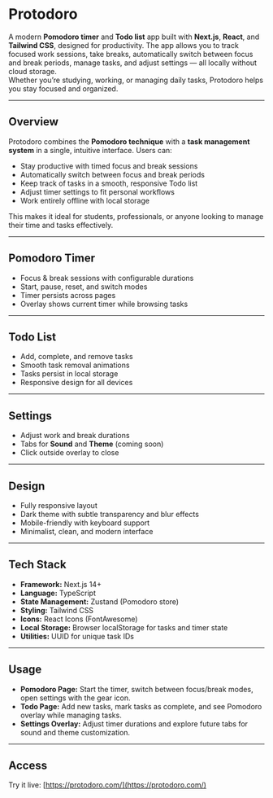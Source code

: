 # Protodoro

A modern **Pomodoro timer** and **Todo list** app built with **Next.js**, **React**, and **Tailwind CSS**, designed for productivity. The app allows you to track focused work sessions, take breaks, automatically switch between focus and break periods, manage tasks, and adjust settings — all locally without cloud storage.  
Whether you’re studying, working, or managing daily tasks, Protodoro helps you stay focused and organized.

---

## Overview

Protodoro combines the **Pomodoro technique** with a **task management system** in a single, intuitive interface. Users can:

- Stay productive with timed focus and break sessions
- Automatically switch between focus and break periods
- Keep track of tasks in a smooth, responsive Todo list
- Adjust timer settings to fit personal workflows
- Work entirely offline with local storage

This makes it ideal for students, professionals, or anyone looking to manage their time and tasks effectively.

---

## Pomodoro Timer

- Focus & break sessions with configurable durations
- Start, pause, reset, and switch modes
- Timer persists across pages
- Overlay shows current timer while browsing tasks

---

## Todo List

- Add, complete, and remove tasks
- Smooth task removal animations
- Tasks persist in local storage
- Responsive design for all devices

---

## Settings

- Adjust work and break durations
- Tabs for **Sound** and **Theme** (coming soon)
- Click outside overlay to close

---

## Design

- Fully responsive layout
- Dark theme with subtle transparency and blur effects
- Mobile-friendly with keyboard support
- Minimalist, clean, and modern interface

---

## Tech Stack

- **Framework:** Next.js 14+
- **Language:** TypeScript
- **State Management:** Zustand (Pomodoro store)
- **Styling:** Tailwind CSS
- **Icons:** React Icons (FontAwesome)
- **Local Storage:** Browser localStorage for tasks and timer state
- **Utilities:** UUID for unique task IDs

---

## Usage

- **Pomodoro Page:** Start the timer, switch between focus/break modes, open settings with the gear icon.
- **Todo Page:** Add new tasks, mark tasks as complete, and see Pomodoro overlay while managing tasks.
- **Settings Overlay:** Adjust timer durations and explore future tabs for sound and theme customization.

---

## Access

Try it live: [https://protodoro.com/](https://protodoro.com/)

